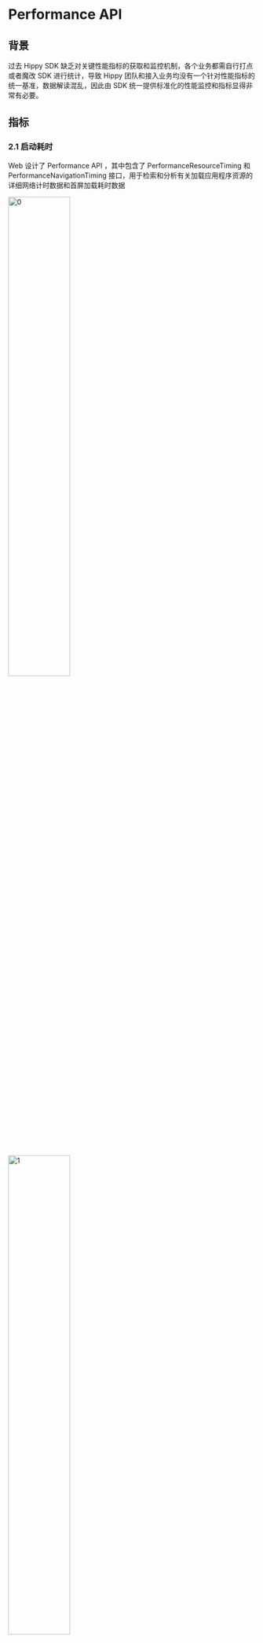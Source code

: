 # Performance API

## 背景

过去 Hippy SDK 缺乏对关键性能指标的获取和监控机制，各个业务都需自行打点或者魔改 SDK 进行统计，导致 Hippy 团队和接入业务均没有一个针对性能指标的统一基准，数据解读混乱，因此由 SDK 统一提供标准化的性能监控和指标显得非常有必要。

## 指标

### 2\.1 启动耗时

Web 设计了 Performance API ，其中包含了 PerformanceResourceTiming 和 PerformanceNavigationTiming 接口，用于检索和分析有关加载应用程序资源的详细网络计时数据和首屏加载耗时数据

<img src="assets/img/3.0-performance0.png" alt="0" width="50%"/>
<img src="assets/img/3.0-performance1.png" alt="1" width="50%"/>

Hippy 3\.0 新架构参考 Web 标准设计了新的性能 API:

<img src="assets/img/3.0-performance-start.png" alt="start" width="50%"/>

性能数据获取示例：

global\.performance\.getEntries\(\):  获取所有的性能指标对象 （PerformanceResource、PerformanceNavigation等）

global\.performance\.getEntriesByType\('navigation'\):  获取启动加载性能指标对象

global\.performance\.getEntriesByType\('resource'\)： 获取资源加载性能指标对象

<img src="assets/img/3.0-performance2.png" alt="2" width="30%"/>

>PerformanceNavigationTiming：

| 指标             | 对应 Key                |
|----------------|---------------------|
| Hippy 引擎加载开始  | hippyNativeInitStart |
| JS 引擎加载开始    | hippyJsEngineInitStart |
| JS 引擎加载结束    | hippyJsEngineInitEnd   |
| Hippy 引擎加载结束 | hippyNativeInitEnd    |
| JS Bundle 自执行耗时 | bundleInfo[]          |
| 业务入口执行开始    | hippyRunApplicationStart |
| 业务入口执行结束    | hippyRunApplicationEnd   |
| 首帧绘制开始       | hippyFirstFrameStart    |
| 首帧绘制结束       | hippyFirstFrameEnd      |
| 启动耗时           | duration               |
| 指标名称           | name                   |
| 指标类型           | entryType              |

>bundleInfo: 

| 指标             | 对应 Key                |
|----------------|---------------------|
| 主包/分包地址  | url |
| 执行js包开始时间    | executeSourceStart |
| 执行js包结束时间    | executeSourceEnd   |

>PerformanceResourceTiming：

| 指标             | 对应 Key                |
|----------------|---------------------|
| 资源地址  | name |
| 请求资源开始时间    | loadSourceStart |
| 请求资源结束时间    | loadSourceEnd   |
| 请求耗时 | duration |
| 指标类型 | entryType |


- 适用版本：3\.1

### 2\.2 内存

- 现状：2\.0 已支持 JS 层通过 Performance\.memory 获取到 V8 引擎的内存数据（Hermes 待定）

<img src="assets/img/3.0-performance-memory.png" alt="memory" width="50%"/>

- 适用版本：2\.0、3\.1

### 2\.3 流畅度

流畅度可通过 FPS 和 Janky Frame 指标来衡量

浏览器里提供了 requestAnimationFrame API，浏览器会在屏幕刷新（一帧）时机调用回调函数，JS 可在回调函数中执行动画等逻辑，也可用来计算 FPS 和 janky frame。Hippy 由于 JS 线程与 UI 线程独立，渲染异步执行，若通过终端实现 requestAnimationFrame 无法做到与浏览器一致的数据精确度（JS 层获取到的帧率会小于终端的真实帧率），但也可作为一个通用能力提供给业务作为参考。

<img src="assets/img/3.0-performance-fps.png" alt="fps" width="20%"/>

- Hippy 3\.0 基于vsync信号重新实现了 requestAnimationFrame API
- 适用版本：3\.1

## 三、Aegis\-Hippy 接入

aegis\-sdk：1\.42\.4


